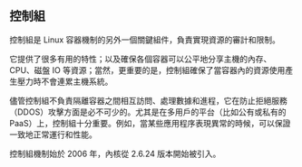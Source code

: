## 控制組
控制組是 Linux 容器機制的另外一個關鍵組件，負責實現資源的審計和限制。

它提供了很多有用的特性；以及確保各個容器可以公平地分享主機的內存、CPU、磁盤 IO 等資源；當然，更重要的是，控制組確保了當容器內的資源使用產生壓力時不會連累主機系統。

儘管控制組不負責隔離容器之間相互訪問、處理數據和進程，它在防止拒絕服務（DDOS）攻擊方面是必不可少的。尤其是在多用戶的平台（比如公有或私有的 PaaS）上，控制組十分重要。例如，當某些應用程序表現異常的時候，可以保證一致地正常運行和性能。

控制組機制始於 2006 年，內核從 2.6.24 版本開始被引入。
